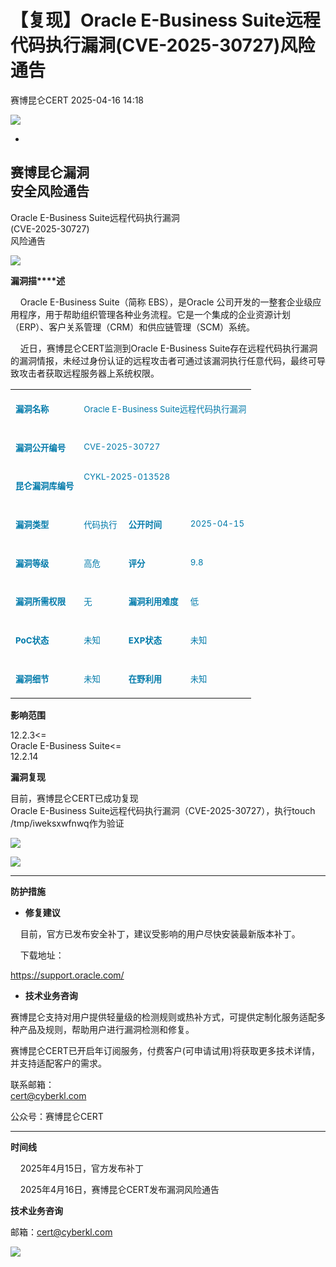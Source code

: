 #  【复现】Oracle E-Business Suite远程代码执行漏洞(CVE-2025-30727)风险通告   
 赛博昆仑CERT   2025-04-16 14:18  
  
![](https://mmbiz.qpic.cn/mmbiz_gif/iaZ7t7b9Dodvib7ddpGMC6vx4COAy4sBoGbGCkwVUIJSHBPI0z1Utrp1h5ys6ygT3albl3PgjejJcRRRiaDFFbMBA/640?wx_fmt=gif "")  
  
  
-  
赛博昆仑漏洞  
安全风险通告  
-  
  
Oracle E-Business Suite远程代码执行漏洞  
(CVE-2025-30727)  
风险通告  
  
![](https://mmbiz.qpic.cn/mmbiz_svg/7j1UQofaR9fsNXgsOXHVKZMJ1PCicm8s4RHQVjCJEjX63AsNibMx3So4wSMAvubEOoU2vLqYY7hIibIJbkEaPIDs5A4ianh5jibxw/640?wx_fmt=svg "")  
  
  
  
  
**漏洞描****述**  
  
    Oracle E-Business Suite（简称 EBS），是Oracle 公司开发的一整套企业级应用程序，用于帮助组织管理各种业务流程。它是一个集成的企业资源计划（ERP）、客户关系管理（CRM）和供应链管理（SCM）系统。  
  
    近日，赛博昆仑CERT监测到Oracle E-Business Suite存在远程代码执行漏洞的漏洞情报，未经过身份认证的远程攻击者可通过该漏洞执行任意代码，最终可导致攻击者获取远程服务器上系统权限。  
  
<table><tbody><tr style="-webkit-tap-highlight-color: transparent;outline: 0px;height: 39px;visibility: visible;"><td style="-webkit-tap-highlight-color: transparent;padding: 8px;outline: 0px;word-break: break-all;hyphens: auto;border-color: rgb(222, 224, 227);font-size: 10pt;vertical-align: top;visibility: visible;"><p style="-webkit-tap-highlight-color: transparent;outline: 0px;visibility: visible;"><span style="-webkit-tap-highlight-color: transparent;outline: 0px;color: rgb(31, 35, 41);visibility: visible;"><strong style="-webkit-tap-highlight-color: transparent;outline: 0px;visibility: visible;"><span leaf=""><span textstyle="" style="color: rgb(0, 122, 170);">漏洞名称</span></span></strong></span></p></td><td colspan="3" style="-webkit-tap-highlight-color: transparent;padding: 8px;outline: 0px;word-break: break-all;hyphens: auto;border-color: rgb(222, 224, 227);font-size: 10pt;vertical-align: top;visibility: visible;"><p style="-webkit-tap-highlight-color: transparent;outline: 0px;visibility: visible;"><span leaf="" data-pm-slice="0 0 []"><span textstyle="" style="color: rgb(0, 122, 170);">Oracle E-Business Suite远程代码执行漏洞</span></span></p></td></tr><tr style="-webkit-tap-highlight-color: transparent;outline: 0px;height: 39px;visibility: visible;"><td style="-webkit-tap-highlight-color: transparent;padding: 8px;outline: 0px;word-break: break-all;hyphens: auto;border-color: rgb(222, 224, 227);font-size: 10pt;vertical-align: top;visibility: visible;"><p style="-webkit-tap-highlight-color: transparent;outline: 0px;visibility: visible;"><span style="-webkit-tap-highlight-color: transparent;outline: 0px;color: rgb(31, 35, 41);visibility: visible;"><strong style="-webkit-tap-highlight-color: transparent;outline: 0px;visibility: visible;"><span leaf=""><span textstyle="" style="color: rgb(0, 122, 170);">漏洞公开编号</span></span></strong></span></p></td><td colspan="3" style="-webkit-tap-highlight-color: transparent;padding: 8px;outline: 0px;word-break: break-all;hyphens: auto;border-color: rgb(222, 224, 227);font-size: 10pt;vertical-align: top;visibility: visible;"><p style="-webkit-tap-highlight-color: transparent;outline: 0px;visibility: visible;"><span leaf="" data-pm-slice="0 0 []"><span textstyle="" style="color: rgb(0, 122, 170);">CVE-2025-30727</span></span></p></td></tr><tr style="-webkit-tap-highlight-color: transparent;outline: 0px;height: 39px;"><td style="-webkit-tap-highlight-color: transparent;padding: 8px;outline: 0px;word-break: break-all;hyphens: auto;border-color: rgb(222, 224, 227);font-size: 10pt;vertical-align: top;"><p style="-webkit-tap-highlight-color: transparent;outline: 0px;"><span style="-webkit-tap-highlight-color: transparent;outline: 0px;color: rgb(31, 35, 41);"><strong style="-webkit-tap-highlight-color: transparent;outline: 0px;"><span leaf=""><span textstyle="" style="color: rgb(0, 122, 170);">昆仑漏洞库编号</span></span></strong></span></p></td><td colspan="3" style="-webkit-tap-highlight-color: transparent;padding: 8px;outline: 0px;word-break: break-all;hyphens: auto;border-color: rgb(222, 224, 227);font-size: 10pt;vertical-align: top;"><section><span leaf="" style="font-size:10pt;"><span textstyle="" style="color: rgb(0, 122, 170);">CYKL-2025-013528</span></span></section></td></tr><tr style="-webkit-tap-highlight-color: transparent;outline: 0px;height: 39px;"><td style="-webkit-tap-highlight-color: transparent;padding: 8px;outline: 0px;word-break: break-all;hyphens: auto;border-color: rgb(222, 224, 227);font-size: 10pt;vertical-align: top;"><p style="-webkit-tap-highlight-color: transparent;outline: 0px;"><span style="-webkit-tap-highlight-color: transparent;outline: 0px;color: rgb(31, 35, 41);"><strong style="-webkit-tap-highlight-color: transparent;outline: 0px;"><span leaf=""><span textstyle="" style="color: rgb(0, 122, 170);">漏洞类型</span></span></strong></span></p></td><td style="-webkit-tap-highlight-color: transparent;padding: 8px;outline: 0px;word-break: break-all;hyphens: auto;border-color: rgb(222, 224, 227);font-size: 10pt;vertical-align: top;"><p style="-webkit-tap-highlight-color: transparent;outline: 0px;"><span leaf=""><span textstyle="" style="color: rgb(0, 122, 170);">代码执行</span></span></p></td><td style="-webkit-tap-highlight-color: transparent;padding: 8px;outline: 0px;word-break: break-all;hyphens: auto;border-color: rgb(222, 224, 227);font-size: 10pt;vertical-align: top;"><p style="-webkit-tap-highlight-color: transparent;outline: 0px;"><span style="-webkit-tap-highlight-color: transparent;outline: 0px;color: rgb(31, 35, 41);"><strong style="-webkit-tap-highlight-color: transparent;outline: 0px;"><span leaf=""><span textstyle="" style="color: rgb(0, 122, 170);">公开时间</span></span></strong></span></p></td><td style="-webkit-tap-highlight-color: transparent;padding: 8px;outline: 0px;word-break: break-all;hyphens: auto;border-color: rgb(222, 224, 227);font-size: 10pt;vertical-align: top;"><p style="-webkit-tap-highlight-color: transparent;outline: 0px;"><span leaf=""><span textstyle="" style="color: rgb(0, 122, 170);">2025-04-15</span></span></p></td></tr><tr style="-webkit-tap-highlight-color: transparent;outline: 0px;height: 39px;"><td style="-webkit-tap-highlight-color: transparent;padding: 8px;outline: 0px;word-break: break-all;hyphens: auto;border-color: rgb(222, 224, 227);font-size: 10pt;vertical-align: top;"><p style="-webkit-tap-highlight-color: transparent;outline: 0px;"><span style="-webkit-tap-highlight-color: transparent;outline: 0px;color: rgb(31, 35, 41);"><strong style="-webkit-tap-highlight-color: transparent;outline: 0px;"><span leaf=""><span textstyle="" style="color: rgb(0, 122, 170);">漏洞等级</span></span></strong></span></p></td><td style="-webkit-tap-highlight-color: transparent;padding: 8px;outline: 0px;word-break: break-all;hyphens: auto;border-color: rgb(222, 224, 227);font-size: 10pt;vertical-align: top;"><p style="-webkit-tap-highlight-color: transparent;outline: 0px;"><span leaf=""><span textstyle="" style="color: rgb(0, 122, 170);">高危</span></span></p></td><td style="-webkit-tap-highlight-color: transparent;padding: 8px;outline: 0px;word-break: break-all;hyphens: auto;border-color: rgb(222, 224, 227);font-size: 10pt;vertical-align: top;"><p style="-webkit-tap-highlight-color: transparent;outline: 0px;"><span style="-webkit-tap-highlight-color: transparent;outline: 0px;color: rgb(31, 35, 41);"><strong style="-webkit-tap-highlight-color: transparent;outline: 0px;"><span leaf=""><span textstyle="" style="color: rgb(0, 122, 170);">评分</span></span></strong></span></p></td><td style="-webkit-tap-highlight-color: transparent;padding: 8px;outline: 0px;word-break: break-all;hyphens: auto;border-color: rgb(222, 224, 227);font-size: 10pt;vertical-align: top;"><p style="-webkit-tap-highlight-color: transparent;outline: 0px;"><span leaf=""><span textstyle="" style="color: rgb(0, 122, 170);">9.8</span></span></p></td></tr><tr style="-webkit-tap-highlight-color: transparent;outline: 0px;height: 39px;"><td style="-webkit-tap-highlight-color: transparent;padding: 8px;outline: 0px;word-break: break-all;hyphens: auto;border-color: rgb(222, 224, 227);font-size: 10pt;vertical-align: top;"><p style="-webkit-tap-highlight-color: transparent;outline: 0px;"><span style="-webkit-tap-highlight-color: transparent;outline: 0px;color: rgb(31, 35, 41);"><strong style="-webkit-tap-highlight-color: transparent;outline: 0px;"><span leaf=""><span textstyle="" style="color: rgb(0, 122, 170);">漏洞所需权限</span></span></strong></span></p></td><td style="-webkit-tap-highlight-color: transparent;padding: 8px;outline: 0px;word-break: break-all;hyphens: auto;border-color: rgb(222, 224, 227);font-size: 10pt;vertical-align: top;"><p style="-webkit-tap-highlight-color: transparent;outline: 0px;"><span leaf=""><span textstyle="" style="color: rgb(0, 122, 170);">无</span></span></p></td><td style="-webkit-tap-highlight-color: transparent;padding: 8px;outline: 0px;word-break: break-all;hyphens: auto;border-color: rgb(222, 224, 227);font-size: 10pt;vertical-align: top;"><p style="-webkit-tap-highlight-color: transparent;outline: 0px;"><span style="-webkit-tap-highlight-color: transparent;outline: 0px;color: rgb(31, 35, 41);"><strong style="-webkit-tap-highlight-color: transparent;outline: 0px;"><span leaf=""><span textstyle="" style="color: rgb(0, 122, 170);">漏洞利用难度</span></span></strong></span></p></td><td style="-webkit-tap-highlight-color: transparent;padding: 8px;outline: 0px;word-break: break-all;hyphens: auto;border-color: rgb(222, 224, 227);font-size: 10pt;vertical-align: top;"><p style="-webkit-tap-highlight-color: transparent;outline: 0px;"><span leaf=""><span textstyle="" style="color: rgb(0, 122, 170);">低</span></span></p></td></tr><tr style="-webkit-tap-highlight-color: transparent;outline: 0px;height: 39px;"><td style="-webkit-tap-highlight-color: transparent;padding: 8px;outline: 0px;word-break: break-all;hyphens: auto;border-color: rgb(222, 224, 227);font-size: 10pt;vertical-align: top;"><p style="-webkit-tap-highlight-color: transparent;outline: 0px;"><span style="-webkit-tap-highlight-color: transparent;outline: 0px;color: rgb(31, 35, 41);"><strong style="-webkit-tap-highlight-color: transparent;outline: 0px;"><span leaf=""><span textstyle="" style="color: rgb(0, 122, 170);">PoC</span></span></strong></span><span style="-webkit-tap-highlight-color: transparent;outline: 0px;color: rgb(31, 35, 41);"><strong style="-webkit-tap-highlight-color: transparent;outline: 0px;"><span leaf=""><span textstyle="" style="color: rgb(0, 122, 170);">状态</span></span></strong></span></p></td><td style="-webkit-tap-highlight-color: transparent;padding: 8px;outline: 0px;word-break: break-all;hyphens: auto;border-color: rgb(222, 224, 227);font-size: 10pt;vertical-align: top;"><p style="-webkit-tap-highlight-color: transparent;outline: 0px;"><span leaf=""><span textstyle="" style="color: rgb(0, 122, 170);">未知</span></span></p></td><td style="-webkit-tap-highlight-color: transparent;padding: 8px;outline: 0px;word-break: break-all;hyphens: auto;border-color: rgb(222, 224, 227);font-size: 10pt;vertical-align: top;"><p style="-webkit-tap-highlight-color: transparent;outline: 0px;"><span style="-webkit-tap-highlight-color: transparent;outline: 0px;color: rgb(31, 35, 41);"><strong style="-webkit-tap-highlight-color: transparent;outline: 0px;"><span leaf=""><span textstyle="" style="color: rgb(0, 122, 170);">EXP</span></span></strong></span><span style="-webkit-tap-highlight-color: transparent;outline: 0px;color: rgb(31, 35, 41);"><strong style="-webkit-tap-highlight-color: transparent;outline: 0px;"><span leaf=""><span textstyle="" style="color: rgb(0, 122, 170);">状态</span></span></strong></span></p></td><td style="-webkit-tap-highlight-color: transparent;padding: 8px;outline: 0px;word-break: break-all;hyphens: auto;border-color: rgb(222, 224, 227);font-size: 10pt;vertical-align: top;"><p style="-webkit-tap-highlight-color: transparent;outline: 0px;"><span style="-webkit-tap-highlight-color: transparent;outline: 0px;color: rgb(31, 35, 41);"><span leaf=""><span textstyle="" style="color: rgb(0, 122, 170);">未知</span></span></span></p></td></tr><tr style="-webkit-tap-highlight-color: transparent;outline: 0px;height: 39px;"><td style="-webkit-tap-highlight-color: transparent;padding: 8px;outline: 0px;word-break: break-all;hyphens: auto;border-color: rgb(222, 224, 227);font-size: 10pt;vertical-align: top;"><p style="-webkit-tap-highlight-color: transparent;outline: 0px;"><span style="-webkit-tap-highlight-color: transparent;outline: 0px;color: rgb(31, 35, 41);"><strong style="-webkit-tap-highlight-color: transparent;outline: 0px;"><span leaf=""><span textstyle="" style="color: rgb(0, 122, 170);">漏洞细节</span></span></strong></span></p></td><td style="-webkit-tap-highlight-color: transparent;padding: 8px;outline: 0px;word-break: break-all;hyphens: auto;border-color: rgb(222, 224, 227);font-size: 10pt;vertical-align: top;"><p style="-webkit-tap-highlight-color: transparent;outline: 0px;"><span leaf=""><span textstyle="" style="color: rgb(0, 122, 170);">未知</span></span></p></td><td style="-webkit-tap-highlight-color: transparent;padding: 8px;outline: 0px;word-break: break-all;hyphens: auto;border-color: rgb(222, 224, 227);font-size: 10pt;vertical-align: top;"><p style="-webkit-tap-highlight-color: transparent;outline: 0px;"><span style="-webkit-tap-highlight-color: transparent;outline: 0px;color: rgb(31, 35, 41);"><strong style="-webkit-tap-highlight-color: transparent;outline: 0px;"><span leaf=""><span textstyle="" style="color: rgb(0, 122, 170);">在野利用</span></span></strong></span></p></td><td style="-webkit-tap-highlight-color: transparent;padding: 8px;outline: 0px;word-break: break-all;hyphens: auto;border-color: rgb(222, 224, 227);font-size: 10pt;vertical-align: top;"><p style="-webkit-tap-highlight-color: transparent;outline: 0px;"><span leaf=""><span textstyle="" style="color: rgb(0, 122, 170);">未知</span></span></p></td></tr></tbody></table>  
  
  
  
**影响范围**  
  
12.2.3<=  
Oracle E-Business Suite<=  
12.2.14  
  
  
**漏洞复现**  
  
  
目前，赛博昆仑CERT已成功复现  
Oracle E-Business Suite远程代码执行漏洞（CVE-2025-30727），执行touch /tmp/iweksxwfnwq作为验证  
  
![](https://mmbiz.qpic.cn/sz_mmbiz_png/iaZ7t7b9DoduUotW3RIlE2xFSBicFvvrxq3h0Lb69R9DZrqDgTLVe5qAxLibniamrktYr9Aybqic12icRWd4HdQVrtqQ/640?wx_fmt=png&from=appmsg "")  
  
![](https://mmbiz.qpic.cn/sz_mmbiz_png/iaZ7t7b9DoduUotW3RIlE2xFSBicFvvrxqBOFANR8wTWdGPNU15eYAKAj6YTic9bXT2pq4pb1EKTw6YIxHvf9RYkA/640?wx_fmt=png&from=appmsg "")  
  
  
  
****  
**防护措施**  
- **修复建议**  
  
    目前，官方已发布安全补丁，建议受影响的用户尽快安装最新版本补丁。  
  
    下载地址：  
  
https://support.oracle.com/  
  
  
- **技术业务咨询**  
  
  
  
赛博昆仑支持对用户提供轻量级的检测规则或热补方式，可提供定制化服务适配多种产品及规则，帮助用户进行漏洞检测和修复。  
  
赛博昆仑CERT已开启年订阅服务，付费客户(可申请试用)将获取更多技术详情，并支持适配客户的需求。  
  
联系邮箱：  
cert@cyberkl.com  
  
公众号：赛博昆仑CERT  
  
  
****  
**时间线**  
  
    2025年4月15日，官方发布补丁  
  
    2025年4月16日，赛博昆仑CERT发布漏洞风险通告  
  
  
  
  
**技术业务咨询**  
  
邮箱：cert@cyberkl.com  
  
  
  
![](https://mmbiz.qpic.cn/mmbiz_gif/iaZ7t7b9Dodvib7ddpGMC6vx4COAy4sBoGLJ1DKwHPSc2JX7FQat3De8XiaajuAHkJzOY9ic9bnaHiaLJqVHIe0E2wg/640?wx_fmt=gif "")  
  
  
  
  
  
  
  
  
  
  
